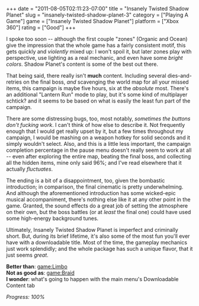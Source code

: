+++
date = "2011-08-05T02:11:23-07:00"
title = "Insanely Twisted Shadow Planet"
slug = "insanely-twisted-shadow-planet-3"
category = ["Playing A Game"]
game = ["Insanely Twisted Shadow Planet"]
platform = ["Xbox 360"]
rating = ["Good"]
+++

I spoke too soon -- although the first couple "zones" (Organic and Ocean) give the impression that the whole game has a fairly consistent motif, this gets quickly and <i>violently</i> mixed up: I won't spoil it, but later zones play with perspective, use lighting as a real mechanic, and even have some <i>bright colors</i>.  Shadow Planet's content is some of the best out there.

That being said, there really isn't <b>much</b> content.  Including several dies-and-retries on the final boss, <i>and</i> scavenging the world map for all your missed items, this campaign is maybe five hours, six at the <i>absolute</i> most.  There's an additional "Lantern Run" mode to play, but it's some kind of multiplayer schtick? and it seems to be based on what is easily the least fun part of the campaign.

There are some distressing bugs, too, most notably, <i>sometimes the buttons don't fucking work</i>.  I can't think of how else to describe it.  Not frequently enough that I would get really upset by it, but a few times throughout my campaign, I would be mashing on a weapon hotkey for solid seconds and it simply wouldn't select.  Also, and this is a little less important, the campaign completion percentage in the pause menu doesn't really seem to work at all -- even after exploring the entire map, beating the final boss, and collecting all the hidden items, mine only said 96%; and I've read elsewhere that it actually <i>fluctuates</i>.

The ending is a bit of a disappointment, too, given the bombastic introduction; in comparison, the final cinematic is pretty underwhelming.  And although the aforementioned introduction has some wicked-epic musical accompaniment, there's nothing else like it at any other point in the game.  Granted, the sound effects do a great job of setting the atmosphere on their own, but the boss battles (or at <i>least</i> the final one) could have used some high-energy background tunes.

Ultimately, Insanely Twisted Shadow Planet is imperfect and criminally short.  But, during its brief lifetime, it's also some of the most fun you'll ever have with a downloadable title.  Most of the time, the gameplay mechanics just work splendidly; and the whole package has such a unique flavor, that it just seems <i>great</i>.

<b>Better than</b>: <game:Limbo>  
<b>Not as good as</b>: <game:Braid>  
<b>I wonder</b>: what's going to happen with the main menu's Downloadable Content tab

<i>Progress: 100%</i>
